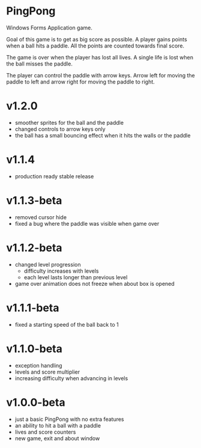 # PingPong

Windows Forms Application game.

Goal of this game is to get as big score as possible. A player gains points when a ball hits a paddle. All the points are counted towards final score.

The game is over when the player has lost all lives. A single life is lost when the ball misses the paddle.

The player can control the paddle with arrow keys. Arrow left for moving the paddle to left and arrow right for moving the paddle to right.

# v1.2.0
- smoother sprites for the ball and the paddle
- changed controls to arrow keys only
- the ball has a small bouncing effect when it hits the walls or the paddle

# v1.1.4
- production ready stable release

# v1.1.3-beta
- removed cursor hide
- fixed a bug where the paddle was visible when game over

# v1.1.2-beta
- changed level progression
    - difficulty increases with levels
    - each level lasts longer than previous level
- game over animation does not freeze when about box is opened

# v1.1.1-beta
- fixed a starting speed of the ball back to 1

# v1.1.0-beta
  - exception handling
  - levels and score multiplier
  - increasing difficulty when advancing in levels

# v1.0.0-beta
  - just a basic PingPong with no extra features
  - an ability to hit a ball with a paddle
  - lives and score counters
  - new game, exit and about window

